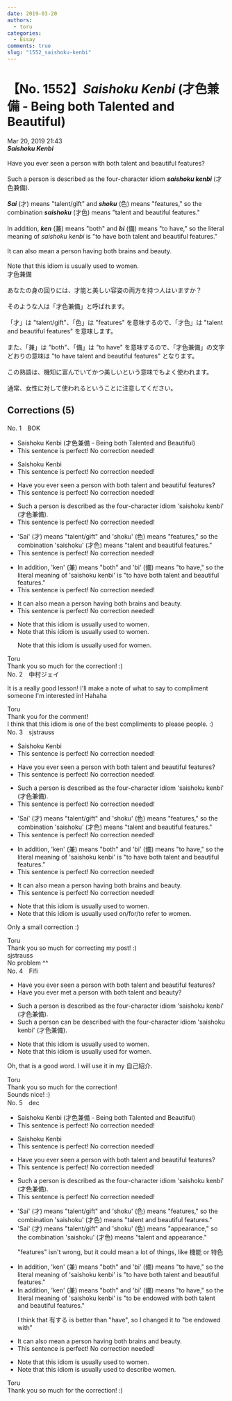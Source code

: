 ```yaml
---
date: 2019-03-20
authors:
  - toru
categories:
  - Essay
comments: true
slug: "1552_saishoku-kenbi"
---
```


# 【No. 1552】<strong><em>Saishoku Kenbi</strong></em> (才色兼備 - Being both Talented and Beautiful)
<div class="date">Mar 20, 2019 21:43</div>
<div id="post"><div id="body_show_ori">
<strong><em>Saishoku Kenbi</strong></em><br/><br/>Have you ever seen a person with both talent and beautiful features?<br/><br/>Such a person is described as the four-character idiom <strong><em>saishoku kenbi</em></strong> (才色兼備).<br/><br/><strong><em>Sai</em></strong> (才) means "talent/gift" and <strong><em>shoku</em></strong> (色) means "features," so the combination <strong><em>saishoku</em></strong> (才色) means "talent and beautiful features."<br/><br/>In addition, <strong><em>ken</em></strong> (兼) means "both" and <strong><em>bi</em></strong> (備) means "to have," so the literal meaning of <em>saishoku kenbi</em> is "to have both talent and beautiful features."<br/><br/>It can also mean a person having both brains and beauty.<br/><br/>Note that this idiom is usually used to women.
</div></div>

<!-- more -->

<div id="post_ja"><div id="body_show_mo">
才色兼備<br/><br/>あなたの身の回りには、才能と美しい容姿の両方を持つ人はいますか？<br/><br/>そのような人は「才色兼備」と呼ばれます。<br/><br/>「才」は "talent/gift"、「色」は "features" を意味するので、「才色」は "talent and beautiful features" を意味します。<br/><br/>また、「兼」は "both"、「備」は "to have" を意味するので、「才色兼備」の文字どおりの意味は "to have talent and beautiful features" となります。<br/><br/>この熟語は、機知に富んでいてかつ美しいという意味でもよく使われます。<br/><br/>通常、女性に対して使われるということに注意してください。
</div></div>

## Corrections (5)
<div id="block"><div class="first_name"> No. 1　<span class="just_name">BOK</span></div><div id="block2">
<ul class="correction_field">
<li class="incorrect">Saishoku Kenbi (才色兼備 - Being both Talented and Beautiful)</li>
<li class="corrected perfect">This sentence is perfect! No correction needed!</li>
</ul>
<ul class="correction_field">
<li class="incorrect">Saishoku Kenbi</li>
<li class="corrected perfect">This sentence is perfect! No correction needed!</li>
</ul>
<ul class="correction_field">
<li class="incorrect">Have you ever seen a person with both talent and beautiful features?</li>
<li class="corrected perfect">This sentence is perfect! No correction needed!</li>
</ul>
<ul class="correction_field">
<li class="incorrect">Such a person is described as the four-character idiom 'saishoku kenbi' (才色兼備).</li>
<li class="corrected perfect">This sentence is perfect! No correction needed!</li>
</ul>
<ul class="correction_field">
<li class="incorrect">'Sai' (才) means "talent/gift" and 'shoku' (色) means "features," so the combination 'saishoku' (才色) means "talent and beautiful features."</li>
<li class="corrected perfect">This sentence is perfect! No correction needed!</li>
</ul>
<ul class="correction_field">
<li class="incorrect">In addition, 'ken' (兼) means "both" and 'bi' (備) means "to have," so the literal meaning of 'saishoku kenbi' is "to have both talent and beautiful features."</li>
<li class="corrected perfect">This sentence is perfect! No correction needed!</li>
</ul>
<ul class="correction_field">
<li class="incorrect">It can also mean a person having both brains and beauty.</li>
<li class="corrected perfect">This sentence is perfect! No correction needed!</li>
</ul>
<ul class="correction_field">
<li class="incorrect">Note that this idiom is usually used to women.</li>
<li class="corrected correct">
Note that this idiom is usually used to women.
<p class="correction_comment">Note that this idiom is usually used for women.</p>
</li>
</ul>
</div><div class="name"><span class="just_name">Toru</span><br>
Thank you so much for the correction! :)
</div>
</div>
<div id="block"><div class="first_name"> No. 2　<span class="just_name">中村ジェイ</span></div><div id="block2">
<p class="comment_small">
 It is a really good lesson! I'll make a note of what to say to compliment someone I'm interested in! Hahaha
</p>

</div><div class="name"><span class="just_name">Toru</span><br>
Thank you for the comment!<br/>I think that this idiom is one of the best compliments to please people. :)
</div>
</div>
<div id="block"><div class="first_name"> No. 3　<span class="just_name">sjstrauss</span></div><div id="block2">
<ul class="correction_field">
<li class="incorrect">Saishoku Kenbi</li>
<li class="corrected perfect">This sentence is perfect! No correction needed!</li>
</ul>
<ul class="correction_field">
<li class="incorrect">Have you ever seen a person with both talent and beautiful features?</li>
<li class="corrected perfect">This sentence is perfect! No correction needed!</li>
</ul>
<ul class="correction_field">
<li class="incorrect">Such a person is described as the four-character idiom 'saishoku kenbi' (才色兼備).</li>
<li class="corrected perfect">This sentence is perfect! No correction needed!</li>
</ul>
<ul class="correction_field">
<li class="incorrect">'Sai' (才) means "talent/gift" and 'shoku' (色) means "features," so the combination 'saishoku' (才色) means "talent and beautiful features."</li>
<li class="corrected perfect">This sentence is perfect! No correction needed!</li>
</ul>
<ul class="correction_field">
<li class="incorrect">In addition, 'ken' (兼) means "both" and 'bi' (備) means "to have," so the literal meaning of 'saishoku kenbi' is "to have both talent and beautiful features."</li>
<li class="corrected perfect">This sentence is perfect! No correction needed!</li>
</ul>
<ul class="correction_field">
<li class="incorrect">It can also mean a person having both brains and beauty.</li>
<li class="corrected perfect">This sentence is perfect! No correction needed!</li>
</ul>
<ul class="correction_field">
<li class="incorrect">Note that this idiom is usually used to women.</li>
<li class="corrected correct">
Note that this idiom is usually used on/for/to refer to women.
</li>
</ul>
<p class="comment_small">
 Only a small correction :)
</p>

</div><div class="name"><span class="just_name">Toru</span><br>
Thank you so much for correcting my post! :)
</div>
<div class="name"><span class="just_name">sjstrauss</span><br>
No problem ^^
</div>
</div>
<div id="block"><div class="first_name"> No. 4　<span class="just_name">Fifi</span></div><div id="block2">
<ul class="correction_field">
<li class="incorrect">Have you ever seen a person with both talent and beautiful features?</li>
<li class="corrected correct">
Have you ever <span class="f_blue">met</span> a person with both talent and <span class="f_blue">beauty</span>?
</li>
</ul>
<ul class="correction_field">
<li class="incorrect">Such a person is described as the four-character idiom 'saishoku kenbi' (才色兼備).</li>
<li class="corrected correct">
Such a person <span class="f_blue">can be</span> described <span class="f_blue">with</span> the four-character idiom 'saishoku kenbi' (才色兼備).
</li>
</ul>
<ul class="correction_field">
<li class="incorrect">Note that this idiom is usually used to women.</li>
<li class="corrected correct">
Note that this idiom is usually used <span class="f_red">for</span> women.
</li>
</ul>
<p class="comment_small">
 Oh, that is a good word. I will use it in my 自己紹介.
 <br/>
</p>

</div><div class="name"><span class="just_name">Toru</span><br>
Thank you so much for the correction!<br/>Sounds nice! :)
</div>
</div>
<div id="block"><div class="first_name"> No. 5　<span class="just_name">dec</span></div><div id="block2">
<ul class="correction_field">
<li class="incorrect">Saishoku Kenbi (才色兼備 - Being both Talented and Beautiful)</li>
<li class="corrected perfect">This sentence is perfect! No correction needed!</li>
</ul>
<ul class="correction_field">
<li class="incorrect">Saishoku Kenbi</li>
<li class="corrected perfect">This sentence is perfect! No correction needed!</li>
</ul>
<ul class="correction_field">
<li class="incorrect">Have you ever seen a person with both talent and beautiful features?</li>
<li class="corrected perfect">This sentence is perfect! No correction needed!</li>
</ul>
<ul class="correction_field">
<li class="incorrect">Such a person is described as the four-character idiom 'saishoku kenbi' (才色兼備).</li>
<li class="corrected perfect">This sentence is perfect! No correction needed!</li>
</ul>
<ul class="correction_field">
<li class="incorrect">'Sai' (才) means "talent/gift" and 'shoku' (色) means "features," so the combination 'saishoku' (才色) means "talent and beautiful features."</li>
<li class="corrected correct">
'Sai' (才) means "talent/gift" and 'shoku' (色) means "<span class="f_blue">appearance</span>," so the combination 'saishoku' (才色) means "talent and <span class="f_blue">appearance</span>."
<p class="correction_comment">"features" isn't wrong, but it could mean a lot of things, like 機能 or 特色</p>
</li>
</ul>
<ul class="correction_field">
<li class="incorrect">In addition, 'ken' (兼) means "both" and 'bi' (備) means "to have," so the literal meaning of 'saishoku kenbi' is "to have both talent and beautiful features."</li>
<li class="corrected correct">
In addition, 'ken' (兼) means "both" and 'bi' (備) means "to have," so the literal meaning of 'saishoku kenbi' is "to <span class="f_blue">be endowed with</span> both talent and beautiful features."
<p class="correction_comment">I think that 有する is better than "have", so I changed it to "be endowed with"</p>
</li>
</ul>
<ul class="correction_field">
<li class="incorrect">It can also mean a person having both brains and beauty.</li>
<li class="corrected perfect">This sentence is perfect! No correction needed!</li>
</ul>
<ul class="correction_field">
<li class="incorrect">Note that this idiom is usually used to women.</li>
<li class="corrected correct">
Note that this idiom is usually used <span class="f_blue">to describe</span> women.
</li>
</ul>
</div><div class="name"><span class="just_name">Toru</span><br>
Thank you so much for the correction! :)
</div>
</div>
